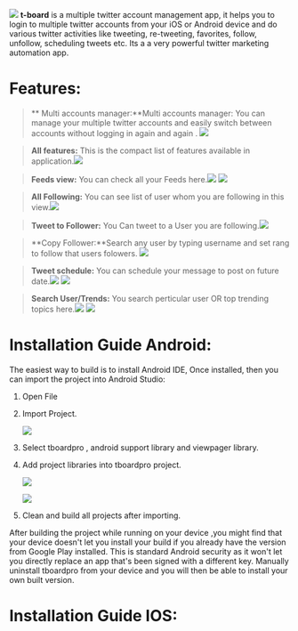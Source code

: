 ![](http://i.imgur.com/ZzshPQj.png)
**t-board** is a multiple twitter account management app, it helps you to login to multiple twitter accounts from your iOS or Android device and do various twitter activities like tweeting, re-tweeting, favorites, follow, unfollow, scheduling tweets etc. Its a a very powerful twitter marketing automation app.

Features:
===========

> ** Multi accounts manager:**Multi accounts manager: You can manage your multiple twitter accounts and easily switch between accounts without logging in again and again . ![](http://i.imgur.com/9zWtCz8.png)

>**All features:** This is the compact list of features available in application.![](http://i.imgur.com/hnK000v.png) 

>**Feeds view:** You can check all your Feeds here.![](http://i.imgur.com/mgcLP4N.png)
![](http://i.imgur.com/cPoSkfS.png) 

>**All Following:** You can see list of user whom you are following in this view.![](http://i.imgur.com/hOaHz0V.png)

>**Tweet to Follower:** You Can tweet to a User you are following.![](http://i.imgur.com/RTbiYVG.png)

>**Copy Follower:**Search any user by typing username and set rang to follow that users folowers. ![](http://i.imgur.com/WmFH2jj.png)

>**Tweet schedule:** You can schedule your message to post on future date.![](http://i.imgur.com/wDhGK5C.png)
 ![](http://i.imgur.com/Vzcia8C.png) 

>**Search User/Trends:** You search perticular user OR top trending topics here.![](http://i.imgur.com/LqScOR7.png)
![](http://i.imgur.com/OtXzUNL.png)

 Installation Guide Android:
===========

The easiest way to build is to install Android IDE, Once installed, then you can import the project into Android Studio:


1.	Open File
	
2.	Import Project.

	![](http://i.imgur.com/d1NkOaE.png) 
	
3.	Select tboardpro , android support library and viewpager library.

4.	Add project libraries into tboardpro project.

	![](http://i.imgur.com/xsdzex4.png)
	
	![](http://i.imgur.com/RBGrl8v.png)
	
5.	Clean and build all projects after importing.
	
	

After building the project while running on your device ,you might find that your device doesn't let you install your build if you already have the version from Google Play installed. This is standard Android security as it won't let you directly replace an app that's been signed with a different key. Manually uninstall tboardpro from your device and you will then be able to install your own built version.


 Installation Guide IOS:
===========

